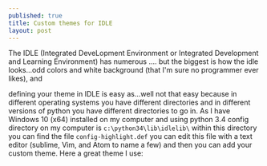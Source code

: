 ```yaml
---
published: true
title: Custom themes for IDLE
layout: post
---
```

The IDLE (Integrated DeveLopment Environment or Integrated Development and Learning Environment) has numerous .... but the biggest is how the idle looks...odd colors and white background (that I'm sure no programmer ever likes), and 

defining your theme in IDLE is easy as...well not that easy because in different operating systems you have different directories and in different versions of python you have different directories to go in. As I have Windows 10 (x64) installed on my computer and using python 3.4 config directory on my computer is `c:\python34\lib\idlelib\` within this directory you can find the file `config-highlight.def` you can edit this file with a text editor (sublime, Vim, and Atom to name a few) and then you can add your custom theme. Here a great theme I use:
<script src="https://gist.github.com/dsosby/1122904.js"></script>


